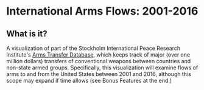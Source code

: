# International Arms Flows: 2001-2016

## What is it?
A visualization of part of the Stockholm International Peace Research Institute's [Arms Transfer Database](https://www.sipri.org/databases/armstransfers), which keeps track of major (over one million dollars) transfers of conventional weapons between countries and non-state armed groups. Specifically, this visualization will examine flows of arms to and from the United States between 2001 and 2016, although this scope may expand if time allows (see Bonus Features at the end.)

##
